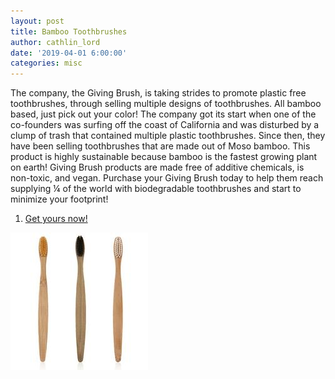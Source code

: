 ```yaml
---
layout: post
title: Bamboo Toothbrushes
author: cathlin_lord
date: '2019-04-01 6:00:00'
categories: misc
---
```

The company, the Giving Brush, is taking strides to promote plastic free
toothbrushes, through selling multiple designs of toothbrushes. All bamboo
based, just pick out your color! The company got its start when one of the
co-founders was surfing off the coast of California and was disturbed by a
clump of trash that contained multiple plastic toothbrushes. Since then, they
have been selling toothbrushes that are made out of Moso bamboo. This product
is highly sustainable because bamboo is the fastest growing plant on earth!
Giving Brush products are made free of additive chemicals, is non-toxic, and
vegan. Purchase your Giving Brush today to help them reach supplying ¼ of the
world with biodegradable toothbrushes and start to minimize your footprint!
<ol>
  <li><a href="https://givingbrush.com/products/eco-friendly-giving-brush-1" target="_blank">Get yours now!</a></li>
</ol>


![Toothbrushes Photo](/img/uploads/toothbrushes.jpg)
